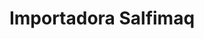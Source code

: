 ---
title: "Importadora Salfimaq"
url: /santa-cruz-de-la-sierra/importadora-salfimaq/
shop: general
---